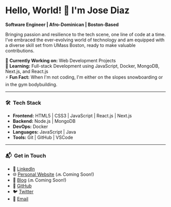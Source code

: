 # Hello, World! 👋 I'm Jose Diaz

**Software Engineer | Afro-Dominican | Boston-Based**

Bringing passion and resilience to the tech scene, one line of code at a time. I’ve embraced the ever-evolving world of technology and am equipped with a diverse skill set from UMass Boston, ready to make valuable contributions.

🔭 **Currently Working on:** Web Development Projects  
🌱 **Learning:** Full-stack Development using JavaScript, Docker, MongoDB, Next.js, and React.js  
⚡ **Fun Fact:** When I'm not coding, I'm either on the slopes snowboarding or in the gym bodybuilding.

---

### 🛠 &nbsp;Tech Stack

- **Frontend:** HTML5 | CSS3 | JavaScript | React.js | Next.js
- **Backend:** Node.js | MongoDB
- **DevOps:** Docker
- **Languages:** JavaScript | Java
- **Tools:** Git | GitHub | VSCode

---

### 📬 &nbsp;Get in Touch

- 💼 [LinkedIn](https://linkedin.com/in/josediazdev)
- 🌐 [Personal Website](https://josediazdev.com) (🔜 Coming Soon!)
- 📝 [Blog](YOUR_BLOG_LINK) (🔜 Coming Soon!)
- 🚀 [GitHub](https://github.com/JoseDiazCodes)
- 🐦 [Twitter](https://twitter.com/HozayDev)
- 📧 [Email](josediazjr.og@gmail.com)
